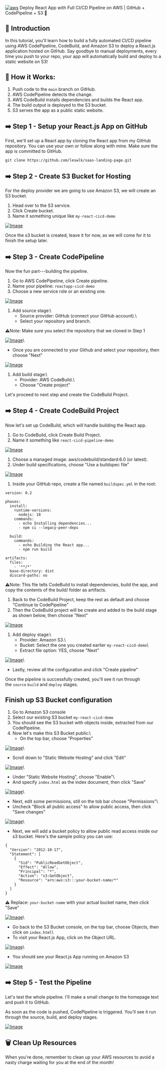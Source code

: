 [![aws](https://private-user-images.githubusercontent.com/110755734/293723213-01cd6124-8014-4baa-a5fe-bd227844d263.png?jwt=eyJ0eXAiOiJKV1QiLCJhbGciOiJIUzI1NiJ9.eyJpc3MiOiJnaXRodWIuY29tIiwiYXVkIjoicmF3LmdpdGh1YnVzZXJjb250ZW50LmNvbSIsImtleSI6ImtleTUiLCJleHAiOjE3NjE5MTg2NTgsIm5iZiI6MTc2MTkxODM1OCwicGF0aCI6Ii8xMTA3NTU3MzQvMjkzNzIzMjEzLTAxY2Q2MTI0LTgwMTQtNGJhYS1hNWZlLWJkMjI3ODQ0ZDI2My5wbmc_WC1BbXotQWxnb3JpdGhtPUFXUzQtSE1BQy1TSEEyNTYmWC1BbXotQ3JlZGVudGlhbD1BS0lBVkNPRFlMU0E1M1BRSzRaQSUyRjIwMjUxMDMxJTJGdXMtZWFzdC0xJTJGczMlMkZhd3M0X3JlcXVlc3QmWC1BbXotRGF0ZT0yMDI1MTAzMVQxMzQ1NThaJlgtQW16LUV4cGlyZXM9MzAwJlgtQW16LVNpZ25hdHVyZT01ZDhhNWQ5NDAzMDBlZmZiMzVhNjM5NjU3ODk5NDVhOGU5NTEwZDhkNDM1NGM0ODlmODdjZWU0NGUxNjNkY2QzJlgtQW16LVNpZ25lZEhlYWRlcnM9aG9zdCJ9.zfnjIyEPXBO3EmNhLjhVhy9G8jKa0xwUqJc1_D8XrHs)](https://private-user-images.githubusercontent.com/110755734/293723213-01cd6124-8014-4baa-a5fe-bd227844d263.png?jwt=eyJ0eXAiOiJKV1QiLCJhbGciOiJIUzI1NiJ9.eyJpc3MiOiJnaXRodWIuY29tIiwiYXVkIjoicmF3LmdpdGh1YnVzZXJjb250ZW50LmNvbSIsImtleSI6ImtleTUiLCJleHAiOjE3NjE5MTg2NTgsIm5iZiI6MTc2MTkxODM1OCwicGF0aCI6Ii8xMTA3NTU3MzQvMjkzNzIzMjEzLTAxY2Q2MTI0LTgwMTQtNGJhYS1hNWZlLWJkMjI3ODQ0ZDI2My5wbmc_WC1BbXotQWxnb3JpdGhtPUFXUzQtSE1BQy1TSEEyNTYmWC1BbXotQ3JlZGVudGlhbD1BS0lBVkNPRFlMU0E1M1BRSzRaQSUyRjIwMjUxMDMxJTJGdXMtZWFzdC0xJTJGczMlMkZhd3M0X3JlcXVlc3QmWC1BbXotRGF0ZT0yMDI1MTAzMVQxMzQ1NThaJlgtQW16LUV4cGlyZXM9MzAwJlgtQW16LVNpZ25hdHVyZT01ZDhhNWQ5NDAzMDBlZmZiMzVhNjM5NjU3ODk5NDVhOGU5NTEwZDhkNDM1NGM0ODlmODdjZWU0NGUxNjNkY2QzJlgtQW16LVNpZ25lZEhlYWRlcnM9aG9zdCJ9.zfnjIyEPXBO3EmNhLjhVhy9G8jKa0xwUqJc1_D8XrHs) Deploy React App with Full CI/CD Pipeline on AWS | GitHub + CodePipeline + S3 🚀


🤖 Introduction
---------------

[](https://github.com/julien-muke/aws-codepipeline-react-s3#-introduction)

In this tutorial, you'll learn how to build a fully automated CI/CD pipeline using AWS CodePipeline, CodeBuild, and Amazon S3 to deploy a React.js application hosted on GitHub. Say goodbye to manual deployments, every time you push to your repo, your app will automatically build and deploy to a static website on S3!

🔧 How it Works:
----------------

[](https://github.com/julien-muke/aws-codepipeline-react-s3#-how-it-works)

1.  Push code to the `main` branch on GitHub.
2.  AWS CodePipeline detects the change.
3.  AWS CodeBuild installs dependencies and builds the React app.
4.  The build output is deployed to the S3 bucket.
5.  S3 serves the app as a public static website.

➡️ Step 1 - Setup your React.js App on GitHub
---------------------------------------------

[](https://github.com/julien-muke/aws-codepipeline-react-s3#%EF%B8%8F-step-1---setup-your-reactjs-app-on-github)

First, we'll set up a React app by cloning the React app from my GitHub repository. You can use your own or follow along with mine. Make sure the app is committed to GitHub.

```source-shell
git clone https://github.com/leswlk/saas-landing-page.git
```

➡️ Step 2 - Create S3 Bucket for Hosting
----------------------------------------

[](https://github.com/julien-muke/aws-codepipeline-react-s3#%EF%B8%8F-step-2---create-s3-bucket-for-hosting)

For the deploy provider we are going to use Amazon S3, we will create an S3 bucket.

1.  Head over to the S3 service.
2.  Click Create bucket.
3.  Name it something unique like `my-react-cicd-demo`

[![Image](https://private-user-images.githubusercontent.com/110755734/435370117-5e772a9f-c278-499c-975d-b1590f962e50.png?jwt=eyJ0eXAiOiJKV1QiLCJhbGciOiJIUzI1NiJ9.eyJpc3MiOiJnaXRodWIuY29tIiwiYXVkIjoicmF3LmdpdGh1YnVzZXJjb250ZW50LmNvbSIsImtleSI6ImtleTUiLCJleHAiOjE3NjE5MTg2NTgsIm5iZiI6MTc2MTkxODM1OCwicGF0aCI6Ii8xMTA3NTU3MzQvNDM1MzcwMTE3LTVlNzcyYTlmLWMyNzgtNDk5Yy05NzVkLWIxNTkwZjk2MmU1MC5wbmc_WC1BbXotQWxnb3JpdGhtPUFXUzQtSE1BQy1TSEEyNTYmWC1BbXotQ3JlZGVudGlhbD1BS0lBVkNPRFlMU0E1M1BRSzRaQSUyRjIwMjUxMDMxJTJGdXMtZWFzdC0xJTJGczMlMkZhd3M0X3JlcXVlc3QmWC1BbXotRGF0ZT0yMDI1MTAzMVQxMzQ1NThaJlgtQW16LUV4cGlyZXM9MzAwJlgtQW16LVNpZ25hdHVyZT04MTI4N2M1YTViMDM0OWNkYjAyNTA5OTJhNTMzMDJhMDQwZjQwMTc5Yzg3MDdhYjU3NjIyZDBiZjM3NTU3YWU5JlgtQW16LVNpZ25lZEhlYWRlcnM9aG9zdCJ9._GIqvXN7_zb0qgbjGkFumxO4S5KQ8uTG0Klk0BJdtdg)](https://private-user-images.githubusercontent.com/110755734/435370117-5e772a9f-c278-499c-975d-b1590f962e50.png?jwt=eyJ0eXAiOiJKV1QiLCJhbGciOiJIUzI1NiJ9.eyJpc3MiOiJnaXRodWIuY29tIiwiYXVkIjoicmF3LmdpdGh1YnVzZXJjb250ZW50LmNvbSIsImtleSI6ImtleTUiLCJleHAiOjE3NjE5MTg2NTgsIm5iZiI6MTc2MTkxODM1OCwicGF0aCI6Ii8xMTA3NTU3MzQvNDM1MzcwMTE3LTVlNzcyYTlmLWMyNzgtNDk5Yy05NzVkLWIxNTkwZjk2MmU1MC5wbmc_WC1BbXotQWxnb3JpdGhtPUFXUzQtSE1BQy1TSEEyNTYmWC1BbXotQ3JlZGVudGlhbD1BS0lBVkNPRFlMU0E1M1BRSzRaQSUyRjIwMjUxMDMxJTJGdXMtZWFzdC0xJTJGczMlMkZhd3M0X3JlcXVlc3QmWC1BbXotRGF0ZT0yMDI1MTAzMVQxMzQ1NThaJlgtQW16LUV4cGlyZXM9MzAwJlgtQW16LVNpZ25hdHVyZT04MTI4N2M1YTViMDM0OWNkYjAyNTA5OTJhNTMzMDJhMDQwZjQwMTc5Yzg3MDdhYjU3NjIyZDBiZjM3NTU3YWU5JlgtQW16LVNpZ25lZEhlYWRlcnM9aG9zdCJ9._GIqvXN7_zb0qgbjGkFumxO4S5KQ8uTG0Klk0BJdtdg)

Once the s3 bucket is created, leave it for now, as we will come for it to finish the setup later.

➡️ Step 3 - Create CodePipeline
-------------------------------

[](https://github.com/julien-muke/aws-codepipeline-react-s3#%EF%B8%8F-step-3---create-codepipeline)

Now the fun part---building the pipeline.

1.  Go to AWS CodePipeline, click Create pipeline.
2.  Name your pipeline: `reactapp-cicd-demo`
3.  Choose a new service role or an existing one.

[![Image](https://private-user-images.githubusercontent.com/110755734/435366116-718b0040-e0f8-43e4-81ce-3b7e6d55c162.png?jwt=eyJ0eXAiOiJKV1QiLCJhbGciOiJIUzI1NiJ9.eyJpc3MiOiJnaXRodWIuY29tIiwiYXVkIjoicmF3LmdpdGh1YnVzZXJjb250ZW50LmNvbSIsImtleSI6ImtleTUiLCJleHAiOjE3NjE5MTg2NTgsIm5iZiI6MTc2MTkxODM1OCwicGF0aCI6Ii8xMTA3NTU3MzQvNDM1MzY2MTE2LTcxOGIwMDQwLWUwZjgtNDNlNC04MWNlLTNiN2U2ZDU1YzE2Mi5wbmc_WC1BbXotQWxnb3JpdGhtPUFXUzQtSE1BQy1TSEEyNTYmWC1BbXotQ3JlZGVudGlhbD1BS0lBVkNPRFlMU0E1M1BRSzRaQSUyRjIwMjUxMDMxJTJGdXMtZWFzdC0xJTJGczMlMkZhd3M0X3JlcXVlc3QmWC1BbXotRGF0ZT0yMDI1MTAzMVQxMzQ1NThaJlgtQW16LUV4cGlyZXM9MzAwJlgtQW16LVNpZ25hdHVyZT0xYTVmMmE3ZTllMjUzMDM0OGQyMWM2MmEwY2I2ZTkwYzVkNzkzNzRmNTYwYWQxNGFmMTA0ZjZkM2JjN2M1NWZmJlgtQW16LVNpZ25lZEhlYWRlcnM9aG9zdCJ9.D7KtClv0ReB-aidqVm0mu_d6V8eMja_MJJBIuIrERZ0)](https://private-user-images.githubusercontent.com/110755734/435366116-718b0040-e0f8-43e4-81ce-3b7e6d55c162.png?jwt=eyJ0eXAiOiJKV1QiLCJhbGciOiJIUzI1NiJ9.eyJpc3MiOiJnaXRodWIuY29tIiwiYXVkIjoicmF3LmdpdGh1YnVzZXJjb250ZW50LmNvbSIsImtleSI6ImtleTUiLCJleHAiOjE3NjE5MTg2NTgsIm5iZiI6MTc2MTkxODM1OCwicGF0aCI6Ii8xMTA3NTU3MzQvNDM1MzY2MTE2LTcxOGIwMDQwLWUwZjgtNDNlNC04MWNlLTNiN2U2ZDU1YzE2Mi5wbmc_WC1BbXotQWxnb3JpdGhtPUFXUzQtSE1BQy1TSEEyNTYmWC1BbXotQ3JlZGVudGlhbD1BS0lBVkNPRFlMU0E1M1BRSzRaQSUyRjIwMjUxMDMxJTJGdXMtZWFzdC0xJTJGczMlMkZhd3M0X3JlcXVlc3QmWC1BbXotRGF0ZT0yMDI1MTAzMVQxMzQ1NThaJlgtQW16LUV4cGlyZXM9MzAwJlgtQW16LVNpZ25hdHVyZT0xYTVmMmE3ZTllMjUzMDM0OGQyMWM2MmEwY2I2ZTkwYzVkNzkzNzRmNTYwYWQxNGFmMTA0ZjZkM2JjN2M1NWZmJlgtQW16LVNpZ25lZEhlYWRlcnM9aG9zdCJ9.D7KtClv0ReB-aidqVm0mu_d6V8eMja_MJJBIuIrERZ0)

1.  Add source stage:\
    - Source provider: GitHub (connect your GitHub account).\
    - Select your repository and branch.

⚠️Note: Make sure you select the repository that we cloned in Step 1

[![Image](https://private-user-images.githubusercontent.com/110755734/435366496-7d7d6e7f-8a39-47e3-9271-ffa8c045c3cf.png?jwt=eyJ0eXAiOiJKV1QiLCJhbGciOiJIUzI1NiJ9.eyJpc3MiOiJnaXRodWIuY29tIiwiYXVkIjoicmF3LmdpdGh1YnVzZXJjb250ZW50LmNvbSIsImtleSI6ImtleTUiLCJleHAiOjE3NjE5MTg2NTgsIm5iZiI6MTc2MTkxODM1OCwicGF0aCI6Ii8xMTA3NTU3MzQvNDM1MzY2NDk2LTdkN2Q2ZTdmLThhMzktNDdlMy05MjcxLWZmYThjMDQ1YzNjZi5wbmc_WC1BbXotQWxnb3JpdGhtPUFXUzQtSE1BQy1TSEEyNTYmWC1BbXotQ3JlZGVudGlhbD1BS0lBVkNPRFlMU0E1M1BRSzRaQSUyRjIwMjUxMDMxJTJGdXMtZWFzdC0xJTJGczMlMkZhd3M0X3JlcXVlc3QmWC1BbXotRGF0ZT0yMDI1MTAzMVQxMzQ1NThaJlgtQW16LUV4cGlyZXM9MzAwJlgtQW16LVNpZ25hdHVyZT1lMmYzMzAzOGUzZWE0NGQ5MjBiOGRlNjE2NzNmMTJkZjZlZjA4YTY0YWE1NTY5MmM2OTA4MDhkNjc0ODBhMDczJlgtQW16LVNpZ25lZEhlYWRlcnM9aG9zdCJ9.9E71K6tpEiksRCYklyDShcaCF3-EV3_kSpGB3Xr02tI)](https://private-user-images.githubusercontent.com/110755734/435366496-7d7d6e7f-8a39-47e3-9271-ffa8c045c3cf.png?jwt=eyJ0eXAiOiJKV1QiLCJhbGciOiJIUzI1NiJ9.eyJpc3MiOiJnaXRodWIuY29tIiwiYXVkIjoicmF3LmdpdGh1YnVzZXJjb250ZW50LmNvbSIsImtleSI6ImtleTUiLCJleHAiOjE3NjE5MTg2NTgsIm5iZiI6MTc2MTkxODM1OCwicGF0aCI6Ii8xMTA3NTU3MzQvNDM1MzY2NDk2LTdkN2Q2ZTdmLThhMzktNDdlMy05MjcxLWZmYThjMDQ1YzNjZi5wbmc_WC1BbXotQWxnb3JpdGhtPUFXUzQtSE1BQy1TSEEyNTYmWC1BbXotQ3JlZGVudGlhbD1BS0lBVkNPRFlMU0E1M1BRSzRaQSUyRjIwMjUxMDMxJTJGdXMtZWFzdC0xJTJGczMlMkZhd3M0X3JlcXVlc3QmWC1BbXotRGF0ZT0yMDI1MTAzMVQxMzQ1NThaJlgtQW16LUV4cGlyZXM9MzAwJlgtQW16LVNpZ25hdHVyZT1lMmYzMzAzOGUzZWE0NGQ5MjBiOGRlNjE2NzNmMTJkZjZlZjA4YTY0YWE1NTY5MmM2OTA4MDhkNjc0ODBhMDczJlgtQW16LVNpZ25lZEhlYWRlcnM9aG9zdCJ9.9E71K6tpEiksRCYklyDShcaCF3-EV3_kSpGB3Xr02tI)\
- Once you are connected to your Github and select your repository, then choose "Next"

[![Image](https://private-user-images.githubusercontent.com/110755734/435366984-2177e920-30a3-4196-b673-5ae4f1733391.png?jwt=eyJ0eXAiOiJKV1QiLCJhbGciOiJIUzI1NiJ9.eyJpc3MiOiJnaXRodWIuY29tIiwiYXVkIjoicmF3LmdpdGh1YnVzZXJjb250ZW50LmNvbSIsImtleSI6ImtleTUiLCJleHAiOjE3NjE5MTg2NTgsIm5iZiI6MTc2MTkxODM1OCwicGF0aCI6Ii8xMTA3NTU3MzQvNDM1MzY2OTg0LTIxNzdlOTIwLTMwYTMtNDE5Ni1iNjczLTVhZTRmMTczMzM5MS5wbmc_WC1BbXotQWxnb3JpdGhtPUFXUzQtSE1BQy1TSEEyNTYmWC1BbXotQ3JlZGVudGlhbD1BS0lBVkNPRFlMU0E1M1BRSzRaQSUyRjIwMjUxMDMxJTJGdXMtZWFzdC0xJTJGczMlMkZhd3M0X3JlcXVlc3QmWC1BbXotRGF0ZT0yMDI1MTAzMVQxMzQ1NThaJlgtQW16LUV4cGlyZXM9MzAwJlgtQW16LVNpZ25hdHVyZT1mNWE3OTk0ODIzYWY3MjA4MDQ3ZGMwOGU3OGY4ZDg5OTVhOGVmYzkwNGRiNDljZjBjODNmNDE3ODI1YWEwYWVkJlgtQW16LVNpZ25lZEhlYWRlcnM9aG9zdCJ9.MGTMkHg0tMT1AHzvkz4hUDqeuvzNqxm5BUFIKMdci2A)](https://private-user-images.githubusercontent.com/110755734/435366984-2177e920-30a3-4196-b673-5ae4f1733391.png?jwt=eyJ0eXAiOiJKV1QiLCJhbGciOiJIUzI1NiJ9.eyJpc3MiOiJnaXRodWIuY29tIiwiYXVkIjoicmF3LmdpdGh1YnVzZXJjb250ZW50LmNvbSIsImtleSI6ImtleTUiLCJleHAiOjE3NjE5MTg2NTgsIm5iZiI6MTc2MTkxODM1OCwicGF0aCI6Ii8xMTA3NTU3MzQvNDM1MzY2OTg0LTIxNzdlOTIwLTMwYTMtNDE5Ni1iNjczLTVhZTRmMTczMzM5MS5wbmc_WC1BbXotQWxnb3JpdGhtPUFXUzQtSE1BQy1TSEEyNTYmWC1BbXotQ3JlZGVudGlhbD1BS0lBVkNPRFlMU0E1M1BRSzRaQSUyRjIwMjUxMDMxJTJGdXMtZWFzdC0xJTJGczMlMkZhd3M0X3JlcXVlc3QmWC1BbXotRGF0ZT0yMDI1MTAzMVQxMzQ1NThaJlgtQW16LUV4cGlyZXM9MzAwJlgtQW16LVNpZ25hdHVyZT1mNWE3OTk0ODIzYWY3MjA4MDQ3ZGMwOGU3OGY4ZDg5OTVhOGVmYzkwNGRiNDljZjBjODNmNDE3ODI1YWEwYWVkJlgtQW16LVNpZ25lZEhlYWRlcnM9aG9zdCJ9.MGTMkHg0tMT1AHzvkz4hUDqeuvzNqxm5BUFIKMdci2A)

1.  Add build stage:\
    - Provider: AWS CodeBuild.\
    - Choose "Create project"

Let's proceed to next step and create the CodeBuild Project.

➡️ Step 4 - Create CodeBuild Project
------------------------------------

[](https://github.com/julien-muke/aws-codepipeline-react-s3#%EF%B8%8F-step-4---create-codebuild-project)

Now let's set up CodeBuild, which will handle building the React app.

1.  Go to CodeBuild, click Create Build Project.
2.  Name it something like `react-cicd-pipeline-demo`

[![Image](https://private-user-images.githubusercontent.com/110755734/435367526-4f26b687-a04f-409d-877f-092e8dc59f46.png?jwt=eyJ0eXAiOiJKV1QiLCJhbGciOiJIUzI1NiJ9.eyJpc3MiOiJnaXRodWIuY29tIiwiYXVkIjoicmF3LmdpdGh1YnVzZXJjb250ZW50LmNvbSIsImtleSI6ImtleTUiLCJleHAiOjE3NjE5MTg2NTgsIm5iZiI6MTc2MTkxODM1OCwicGF0aCI6Ii8xMTA3NTU3MzQvNDM1MzY3NTI2LTRmMjZiNjg3LWEwNGYtNDA5ZC04NzdmLTA5MmU4ZGM1OWY0Ni5wbmc_WC1BbXotQWxnb3JpdGhtPUFXUzQtSE1BQy1TSEEyNTYmWC1BbXotQ3JlZGVudGlhbD1BS0lBVkNPRFlMU0E1M1BRSzRaQSUyRjIwMjUxMDMxJTJGdXMtZWFzdC0xJTJGczMlMkZhd3M0X3JlcXVlc3QmWC1BbXotRGF0ZT0yMDI1MTAzMVQxMzQ1NThaJlgtQW16LUV4cGlyZXM9MzAwJlgtQW16LVNpZ25hdHVyZT00NWJhNmU2ZDIzNDI4YzY2NTIwYzUzNDY2YzY4NDM2NTFhNWFlYzVhYjUyZTkxNTdkNzVkNWY2NGRhNzM4MDMyJlgtQW16LVNpZ25lZEhlYWRlcnM9aG9zdCJ9.IAJEAh0yJ_Cm8nryyJUsuiHBgEljpedu4MQEjepgIzY)](https://private-user-images.githubusercontent.com/110755734/435367526-4f26b687-a04f-409d-877f-092e8dc59f46.png?jwt=eyJ0eXAiOiJKV1QiLCJhbGciOiJIUzI1NiJ9.eyJpc3MiOiJnaXRodWIuY29tIiwiYXVkIjoicmF3LmdpdGh1YnVzZXJjb250ZW50LmNvbSIsImtleSI6ImtleTUiLCJleHAiOjE3NjE5MTg2NTgsIm5iZiI6MTc2MTkxODM1OCwicGF0aCI6Ii8xMTA3NTU3MzQvNDM1MzY3NTI2LTRmMjZiNjg3LWEwNGYtNDA5ZC04NzdmLTA5MmU4ZGM1OWY0Ni5wbmc_WC1BbXotQWxnb3JpdGhtPUFXUzQtSE1BQy1TSEEyNTYmWC1BbXotQ3JlZGVudGlhbD1BS0lBVkNPRFlMU0E1M1BRSzRaQSUyRjIwMjUxMDMxJTJGdXMtZWFzdC0xJTJGczMlMkZhd3M0X3JlcXVlc3QmWC1BbXotRGF0ZT0yMDI1MTAzMVQxMzQ1NThaJlgtQW16LUV4cGlyZXM9MzAwJlgtQW16LVNpZ25hdHVyZT00NWJhNmU2ZDIzNDI4YzY2NTIwYzUzNDY2YzY4NDM2NTFhNWFlYzVhYjUyZTkxNTdkNzVkNWY2NGRhNzM4MDMyJlgtQW16LVNpZ25lZEhlYWRlcnM9aG9zdCJ9.IAJEAh0yJ_Cm8nryyJUsuiHBgEljpedu4MQEjepgIzY)

1.  Choose a managed image: aws/codebuild/standard:6.0 (or latest).
2.  Under build specifications, choose "Use a buildspec file"

[![Image](https://private-user-images.githubusercontent.com/110755734/435368064-85452545-3411-4766-84ae-b9571389c11f.png?jwt=eyJ0eXAiOiJKV1QiLCJhbGciOiJIUzI1NiJ9.eyJpc3MiOiJnaXRodWIuY29tIiwiYXVkIjoicmF3LmdpdGh1YnVzZXJjb250ZW50LmNvbSIsImtleSI6ImtleTUiLCJleHAiOjE3NjE5MTg2NTgsIm5iZiI6MTc2MTkxODM1OCwicGF0aCI6Ii8xMTA3NTU3MzQvNDM1MzY4MDY0LTg1NDUyNTQ1LTM0MTEtNDc2Ni04NGFlLWI5NTcxMzg5YzExZi5wbmc_WC1BbXotQWxnb3JpdGhtPUFXUzQtSE1BQy1TSEEyNTYmWC1BbXotQ3JlZGVudGlhbD1BS0lBVkNPRFlMU0E1M1BRSzRaQSUyRjIwMjUxMDMxJTJGdXMtZWFzdC0xJTJGczMlMkZhd3M0X3JlcXVlc3QmWC1BbXotRGF0ZT0yMDI1MTAzMVQxMzQ1NThaJlgtQW16LUV4cGlyZXM9MzAwJlgtQW16LVNpZ25hdHVyZT1mZDkzN2Q3MjAyYzUyNzg5MzViZmIzZTI1M2Y4MzYxMTk5NzJmMjU4OTAzM2UxNWViNjk5OTBmZjg4NGIwOTgxJlgtQW16LVNpZ25lZEhlYWRlcnM9aG9zdCJ9.3LTW3u4w6f_HLVu2yZFOh4mg3qLGWa2BFtAOXhcgn-w)](https://private-user-images.githubusercontent.com/110755734/435368064-85452545-3411-4766-84ae-b9571389c11f.png?jwt=eyJ0eXAiOiJKV1QiLCJhbGciOiJIUzI1NiJ9.eyJpc3MiOiJnaXRodWIuY29tIiwiYXVkIjoicmF3LmdpdGh1YnVzZXJjb250ZW50LmNvbSIsImtleSI6ImtleTUiLCJleHAiOjE3NjE5MTg2NTgsIm5iZiI6MTc2MTkxODM1OCwicGF0aCI6Ii8xMTA3NTU3MzQvNDM1MzY4MDY0LTg1NDUyNTQ1LTM0MTEtNDc2Ni04NGFlLWI5NTcxMzg5YzExZi5wbmc_WC1BbXotQWxnb3JpdGhtPUFXUzQtSE1BQy1TSEEyNTYmWC1BbXotQ3JlZGVudGlhbD1BS0lBVkNPRFlMU0E1M1BRSzRaQSUyRjIwMjUxMDMxJTJGdXMtZWFzdC0xJTJGczMlMkZhd3M0X3JlcXVlc3QmWC1BbXotRGF0ZT0yMDI1MTAzMVQxMzQ1NThaJlgtQW16LUV4cGlyZXM9MzAwJlgtQW16LVNpZ25hdHVyZT1mZDkzN2Q3MjAyYzUyNzg5MzViZmIzZTI1M2Y4MzYxMTk5NzJmMjU4OTAzM2UxNWViNjk5OTBmZjg4NGIwOTgxJlgtQW16LVNpZ25lZEhlYWRlcnM9aG9zdCJ9.3LTW3u4w6f_HLVu2yZFOh4mg3qLGWa2BFtAOXhcgn-w)

1.  Inside your GitHub repo, create a file named `buildspec.yml` in the root:

```source-yaml
version: 0.2

phases:
  install:
    runtime-versions:
      nodejs: 18
    commands:
      - echo Installing dependencies...
      - npm ci --legacy-peer-deps

  build:
    commands:
      - echo Building the React app...
      - npm run build

artifacts:
  files:
    - '**/*'
  base-directory: dist
  discard-paths: no

```

⚠️Note: This file tells CodeBuild to install dependencies, build the app, and copy the contents of the build/ folder as artifacts.

1.  Back to the CodeBuild Project, keep the rest as default and choose "Continue to CodePipeline"
2.  Then the CodeBuild project will be create and added to the build stage as shown below, then choose "Next"

[![Image](https://private-user-images.githubusercontent.com/110755734/435368474-d5d2ffa9-7c7b-4502-86af-689f7bbe0dec.png?jwt=eyJ0eXAiOiJKV1QiLCJhbGciOiJIUzI1NiJ9.eyJpc3MiOiJnaXRodWIuY29tIiwiYXVkIjoicmF3LmdpdGh1YnVzZXJjb250ZW50LmNvbSIsImtleSI6ImtleTUiLCJleHAiOjE3NjE5MTg2NTgsIm5iZiI6MTc2MTkxODM1OCwicGF0aCI6Ii8xMTA3NTU3MzQvNDM1MzY4NDc0LWQ1ZDJmZmE5LTdjN2ItNDUwMi04NmFmLTY4OWY3YmJlMGRlYy5wbmc_WC1BbXotQWxnb3JpdGhtPUFXUzQtSE1BQy1TSEEyNTYmWC1BbXotQ3JlZGVudGlhbD1BS0lBVkNPRFlMU0E1M1BRSzRaQSUyRjIwMjUxMDMxJTJGdXMtZWFzdC0xJTJGczMlMkZhd3M0X3JlcXVlc3QmWC1BbXotRGF0ZT0yMDI1MTAzMVQxMzQ1NThaJlgtQW16LUV4cGlyZXM9MzAwJlgtQW16LVNpZ25hdHVyZT0yODQ5MWZlZWEwMmMyMWZmNDVmYmZlYTRmNTM4NzE3ZTI1Y2E0ZTIyZjljZmRmNjg2ZTZkNmUwYjM4NTJiNTQ2JlgtQW16LVNpZ25lZEhlYWRlcnM9aG9zdCJ9.Zt8CQgeyFncyGTeeh2ciEz61K-Kh1fo2FbBJgfU8uM8)](https://private-user-images.githubusercontent.com/110755734/435368474-d5d2ffa9-7c7b-4502-86af-689f7bbe0dec.png?jwt=eyJ0eXAiOiJKV1QiLCJhbGciOiJIUzI1NiJ9.eyJpc3MiOiJnaXRodWIuY29tIiwiYXVkIjoicmF3LmdpdGh1YnVzZXJjb250ZW50LmNvbSIsImtleSI6ImtleTUiLCJleHAiOjE3NjE5MTg2NTgsIm5iZiI6MTc2MTkxODM1OCwicGF0aCI6Ii8xMTA3NTU3MzQvNDM1MzY4NDc0LWQ1ZDJmZmE5LTdjN2ItNDUwMi04NmFmLTY4OWY3YmJlMGRlYy5wbmc_WC1BbXotQWxnb3JpdGhtPUFXUzQtSE1BQy1TSEEyNTYmWC1BbXotQ3JlZGVudGlhbD1BS0lBVkNPRFlMU0E1M1BRSzRaQSUyRjIwMjUxMDMxJTJGdXMtZWFzdC0xJTJGczMlMkZhd3M0X3JlcXVlc3QmWC1BbXotRGF0ZT0yMDI1MTAzMVQxMzQ1NThaJlgtQW16LUV4cGlyZXM9MzAwJlgtQW16LVNpZ25hdHVyZT0yODQ5MWZlZWEwMmMyMWZmNDVmYmZlYTRmNTM4NzE3ZTI1Y2E0ZTIyZjljZmRmNjg2ZTZkNmUwYjM4NTJiNTQ2JlgtQW16LVNpZ25lZEhlYWRlcnM9aG9zdCJ9.Zt8CQgeyFncyGTeeh2ciEz61K-Kh1fo2FbBJgfU8uM8)

1.  Add deploy stage:\
    - Provider: Amazon S3.\
    - Bucket: Select the one you created earlier `my-react-cicd-demo`\
    - Extract file option: YES, choose "Next"

[![Image](https://private-user-images.githubusercontent.com/110755734/435369083-ed4dfacf-40f5-4ddb-bf0b-20837c37ac8c.png?jwt=eyJ0eXAiOiJKV1QiLCJhbGciOiJIUzI1NiJ9.eyJpc3MiOiJnaXRodWIuY29tIiwiYXVkIjoicmF3LmdpdGh1YnVzZXJjb250ZW50LmNvbSIsImtleSI6ImtleTUiLCJleHAiOjE3NjE5MTg2NTgsIm5iZiI6MTc2MTkxODM1OCwicGF0aCI6Ii8xMTA3NTU3MzQvNDM1MzY5MDgzLWVkNGRmYWNmLTQwZjUtNGRkYi1iZjBiLTIwODM3YzM3YWM4Yy5wbmc_WC1BbXotQWxnb3JpdGhtPUFXUzQtSE1BQy1TSEEyNTYmWC1BbXotQ3JlZGVudGlhbD1BS0lBVkNPRFlMU0E1M1BRSzRaQSUyRjIwMjUxMDMxJTJGdXMtZWFzdC0xJTJGczMlMkZhd3M0X3JlcXVlc3QmWC1BbXotRGF0ZT0yMDI1MTAzMVQxMzQ1NThaJlgtQW16LUV4cGlyZXM9MzAwJlgtQW16LVNpZ25hdHVyZT04N2RhNTA4MmNkYmRlNmI0MzUxMDZmOTY4NmE3YmJhMjExNTNlOTc4ZjNkOTIzNmQ3MGM3NGYzMmY0Y2VkN2U0JlgtQW16LVNpZ25lZEhlYWRlcnM9aG9zdCJ9.HJhvSQIhTu8noQGJa_EeTRuxrmnkxWIyMAbFxeG9U7U)](https://private-user-images.githubusercontent.com/110755734/435369083-ed4dfacf-40f5-4ddb-bf0b-20837c37ac8c.png?jwt=eyJ0eXAiOiJKV1QiLCJhbGciOiJIUzI1NiJ9.eyJpc3MiOiJnaXRodWIuY29tIiwiYXVkIjoicmF3LmdpdGh1YnVzZXJjb250ZW50LmNvbSIsImtleSI6ImtleTUiLCJleHAiOjE3NjE5MTg2NTgsIm5iZiI6MTc2MTkxODM1OCwicGF0aCI6Ii8xMTA3NTU3MzQvNDM1MzY5MDgzLWVkNGRmYWNmLTQwZjUtNGRkYi1iZjBiLTIwODM3YzM3YWM4Yy5wbmc_WC1BbXotQWxnb3JpdGhtPUFXUzQtSE1BQy1TSEEyNTYmWC1BbXotQ3JlZGVudGlhbD1BS0lBVkNPRFlMU0E1M1BRSzRaQSUyRjIwMjUxMDMxJTJGdXMtZWFzdC0xJTJGczMlMkZhd3M0X3JlcXVlc3QmWC1BbXotRGF0ZT0yMDI1MTAzMVQxMzQ1NThaJlgtQW16LUV4cGlyZXM9MzAwJlgtQW16LVNpZ25hdHVyZT04N2RhNTA4MmNkYmRlNmI0MzUxMDZmOTY4NmE3YmJhMjExNTNlOTc4ZjNkOTIzNmQ3MGM3NGYzMmY0Y2VkN2U0JlgtQW16LVNpZ25lZEhlYWRlcnM9aG9zdCJ9.HJhvSQIhTu8noQGJa_EeTRuxrmnkxWIyMAbFxeG9U7U)\
- Lastly, review all the configuration and click "Create pipeline"

Once the pipeline is successfully created, you'll see it run through the `source` `build` and `deploy` stages.

Finish up S3 Bucket configuration
-----------------------------------------

[](https://github.com/julien-muke/aws-codepipeline-react-s3#lets-finish-our-s3-buckect-configuration)

1.  Go to Amazon S3 console
2.  Select our existing S3 bucket `my-react-cicd-demo`
3.  You should see the S3 bucket with objects inside, extracted from our CodePipeline.
4.  Now let's make this S3 Bucket public:\
    - On the top bar, choose "Properties"

[![Image](https://private-user-images.githubusercontent.com/110755734/435370292-d0f13940-48fc-42ab-a42b-f57fca2eb618.png?jwt=eyJ0eXAiOiJKV1QiLCJhbGciOiJIUzI1NiJ9.eyJpc3MiOiJnaXRodWIuY29tIiwiYXVkIjoicmF3LmdpdGh1YnVzZXJjb250ZW50LmNvbSIsImtleSI6ImtleTUiLCJleHAiOjE3NjE5MTg2NTgsIm5iZiI6MTc2MTkxODM1OCwicGF0aCI6Ii8xMTA3NTU3MzQvNDM1MzcwMjkyLWQwZjEzOTQwLTQ4ZmMtNDJhYi1hNDJiLWY1N2ZjYTJlYjYxOC5wbmc_WC1BbXotQWxnb3JpdGhtPUFXUzQtSE1BQy1TSEEyNTYmWC1BbXotQ3JlZGVudGlhbD1BS0lBVkNPRFlMU0E1M1BRSzRaQSUyRjIwMjUxMDMxJTJGdXMtZWFzdC0xJTJGczMlMkZhd3M0X3JlcXVlc3QmWC1BbXotRGF0ZT0yMDI1MTAzMVQxMzQ1NThaJlgtQW16LUV4cGlyZXM9MzAwJlgtQW16LVNpZ25hdHVyZT03OWQ4MTFiZDA3OTFkZmM5Y2IxNjc4MDNlMDM0NjRlMWRjNzhjMzI2YTcxODliMGMwOTkyMmZjMmM0Y2Y5ZjZkJlgtQW16LVNpZ25lZEhlYWRlcnM9aG9zdCJ9.K5RyEccGr0bSBoOqXY2eALBqufhTeMd0Rw-XgeJrUGU)](https://private-user-images.githubusercontent.com/110755734/435370292-d0f13940-48fc-42ab-a42b-f57fca2eb618.png?jwt=eyJ0eXAiOiJKV1QiLCJhbGciOiJIUzI1NiJ9.eyJpc3MiOiJnaXRodWIuY29tIiwiYXVkIjoicmF3LmdpdGh1YnVzZXJjb250ZW50LmNvbSIsImtleSI6ImtleTUiLCJleHAiOjE3NjE5MTg2NTgsIm5iZiI6MTc2MTkxODM1OCwicGF0aCI6Ii8xMTA3NTU3MzQvNDM1MzcwMjkyLWQwZjEzOTQwLTQ4ZmMtNDJhYi1hNDJiLWY1N2ZjYTJlYjYxOC5wbmc_WC1BbXotQWxnb3JpdGhtPUFXUzQtSE1BQy1TSEEyNTYmWC1BbXotQ3JlZGVudGlhbD1BS0lBVkNPRFlMU0E1M1BRSzRaQSUyRjIwMjUxMDMxJTJGdXMtZWFzdC0xJTJGczMlMkZhd3M0X3JlcXVlc3QmWC1BbXotRGF0ZT0yMDI1MTAzMVQxMzQ1NThaJlgtQW16LUV4cGlyZXM9MzAwJlgtQW16LVNpZ25hdHVyZT03OWQ4MTFiZDA3OTFkZmM5Y2IxNjc4MDNlMDM0NjRlMWRjNzhjMzI2YTcxODliMGMwOTkyMmZjMmM0Y2Y5ZjZkJlgtQW16LVNpZ25lZEhlYWRlcnM9aG9zdCJ9.K5RyEccGr0bSBoOqXY2eALBqufhTeMd0Rw-XgeJrUGU)\
- Scroll down to "Static Website Hosting" and click "Edit"

[![Image](https://private-user-images.githubusercontent.com/110755734/435370492-24f26fed-ec71-4a0b-96df-72f51de20d02.png?jwt=eyJ0eXAiOiJKV1QiLCJhbGciOiJIUzI1NiJ9.eyJpc3MiOiJnaXRodWIuY29tIiwiYXVkIjoicmF3LmdpdGh1YnVzZXJjb250ZW50LmNvbSIsImtleSI6ImtleTUiLCJleHAiOjE3NjE5MTg2NTgsIm5iZiI6MTc2MTkxODM1OCwicGF0aCI6Ii8xMTA3NTU3MzQvNDM1MzcwNDkyLTI0ZjI2ZmVkLWVjNzEtNGEwYi05NmRmLTcyZjUxZGUyMGQwMi5wbmc_WC1BbXotQWxnb3JpdGhtPUFXUzQtSE1BQy1TSEEyNTYmWC1BbXotQ3JlZGVudGlhbD1BS0lBVkNPRFlMU0E1M1BRSzRaQSUyRjIwMjUxMDMxJTJGdXMtZWFzdC0xJTJGczMlMkZhd3M0X3JlcXVlc3QmWC1BbXotRGF0ZT0yMDI1MTAzMVQxMzQ1NThaJlgtQW16LUV4cGlyZXM9MzAwJlgtQW16LVNpZ25hdHVyZT1iOWYwYzNjYmI3Y2RhZDhiZjJhNjBiZjdiZmM5ZDZmMTFjMTliZGU1ZjQ1OGE0ZDVlNjBjOTEyMzk4N2ZkMTU2JlgtQW16LVNpZ25lZEhlYWRlcnM9aG9zdCJ9.BQIINcrM-XDEOx3UdRvYXLyQkkEjbAV0OBtZQca3Rkc)](https://private-user-images.githubusercontent.com/110755734/435370492-24f26fed-ec71-4a0b-96df-72f51de20d02.png?jwt=eyJ0eXAiOiJKV1QiLCJhbGciOiJIUzI1NiJ9.eyJpc3MiOiJnaXRodWIuY29tIiwiYXVkIjoicmF3LmdpdGh1YnVzZXJjb250ZW50LmNvbSIsImtleSI6ImtleTUiLCJleHAiOjE3NjE5MTg2NTgsIm5iZiI6MTc2MTkxODM1OCwicGF0aCI6Ii8xMTA3NTU3MzQvNDM1MzcwNDkyLTI0ZjI2ZmVkLWVjNzEtNGEwYi05NmRmLTcyZjUxZGUyMGQwMi5wbmc_WC1BbXotQWxnb3JpdGhtPUFXUzQtSE1BQy1TSEEyNTYmWC1BbXotQ3JlZGVudGlhbD1BS0lBVkNPRFlMU0E1M1BRSzRaQSUyRjIwMjUxMDMxJTJGdXMtZWFzdC0xJTJGczMlMkZhd3M0X3JlcXVlc3QmWC1BbXotRGF0ZT0yMDI1MTAzMVQxMzQ1NThaJlgtQW16LUV4cGlyZXM9MzAwJlgtQW16LVNpZ25hdHVyZT1iOWYwYzNjYmI3Y2RhZDhiZjJhNjBiZjdiZmM5ZDZmMTFjMTliZGU1ZjQ1OGE0ZDVlNjBjOTEyMzk4N2ZkMTU2JlgtQW16LVNpZ25lZEhlYWRlcnM9aG9zdCJ9.BQIINcrM-XDEOx3UdRvYXLyQkkEjbAV0OBtZQca3Rkc)\
- Under "Static Website Hosting", choose "Enable"\
- And specify `index.html` as the index document, then click "Save"

[![Image](https://private-user-images.githubusercontent.com/110755734/435370754-c25619a1-822a-40bd-b43a-f941c6c2c3c8.png?jwt=eyJ0eXAiOiJKV1QiLCJhbGciOiJIUzI1NiJ9.eyJpc3MiOiJnaXRodWIuY29tIiwiYXVkIjoicmF3LmdpdGh1YnVzZXJjb250ZW50LmNvbSIsImtleSI6ImtleTUiLCJleHAiOjE3NjE5MTg2NTgsIm5iZiI6MTc2MTkxODM1OCwicGF0aCI6Ii8xMTA3NTU3MzQvNDM1MzcwNzU0LWMyNTYxOWExLTgyMmEtNDBiZC1iNDNhLWY5NDFjNmMyYzNjOC5wbmc_WC1BbXotQWxnb3JpdGhtPUFXUzQtSE1BQy1TSEEyNTYmWC1BbXotQ3JlZGVudGlhbD1BS0lBVkNPRFlMU0E1M1BRSzRaQSUyRjIwMjUxMDMxJTJGdXMtZWFzdC0xJTJGczMlMkZhd3M0X3JlcXVlc3QmWC1BbXotRGF0ZT0yMDI1MTAzMVQxMzQ1NThaJlgtQW16LUV4cGlyZXM9MzAwJlgtQW16LVNpZ25hdHVyZT0xZDk3MTExNDAxZTA2ZmEwYmViMTZjZDE4MDFlZWMxYjlkYjJmZjU2YzY3ZjdiOWFmMjE2YTNiYWY1YjhkZjVlJlgtQW16LVNpZ25lZEhlYWRlcnM9aG9zdCJ9.1sSrfAY9Dq1uK1adM4yEZ6I3oCxy-iQktsQzc5uRT00)](https://private-user-images.githubusercontent.com/110755734/435370754-c25619a1-822a-40bd-b43a-f941c6c2c3c8.png?jwt=eyJ0eXAiOiJKV1QiLCJhbGciOiJIUzI1NiJ9.eyJpc3MiOiJnaXRodWIuY29tIiwiYXVkIjoicmF3LmdpdGh1YnVzZXJjb250ZW50LmNvbSIsImtleSI6ImtleTUiLCJleHAiOjE3NjE5MTg2NTgsIm5iZiI6MTc2MTkxODM1OCwicGF0aCI6Ii8xMTA3NTU3MzQvNDM1MzcwNzU0LWMyNTYxOWExLTgyMmEtNDBiZC1iNDNhLWY5NDFjNmMyYzNjOC5wbmc_WC1BbXotQWxnb3JpdGhtPUFXUzQtSE1BQy1TSEEyNTYmWC1BbXotQ3JlZGVudGlhbD1BS0lBVkNPRFlMU0E1M1BRSzRaQSUyRjIwMjUxMDMxJTJGdXMtZWFzdC0xJTJGczMlMkZhd3M0X3JlcXVlc3QmWC1BbXotRGF0ZT0yMDI1MTAzMVQxMzQ1NThaJlgtQW16LUV4cGlyZXM9MzAwJlgtQW16LVNpZ25hdHVyZT0xZDk3MTExNDAxZTA2ZmEwYmViMTZjZDE4MDFlZWMxYjlkYjJmZjU2YzY3ZjdiOWFmMjE2YTNiYWY1YjhkZjVlJlgtQW16LVNpZ25lZEhlYWRlcnM9aG9zdCJ9.1sSrfAY9Dq1uK1adM4yEZ6I3oCxy-iQktsQzc5uRT00)\
- Next, edit some permissions, still on the tob bar choose "Permissions"\
- Uncheck "Block all public access" to allow public access, then click "Save changes"

[![Image](https://private-user-images.githubusercontent.com/110755734/435371103-e4c76949-667c-4cba-a6ef-637e4d3dcc4a.png?jwt=eyJ0eXAiOiJKV1QiLCJhbGciOiJIUzI1NiJ9.eyJpc3MiOiJnaXRodWIuY29tIiwiYXVkIjoicmF3LmdpdGh1YnVzZXJjb250ZW50LmNvbSIsImtleSI6ImtleTUiLCJleHAiOjE3NjE5MTg2NTgsIm5iZiI6MTc2MTkxODM1OCwicGF0aCI6Ii8xMTA3NTU3MzQvNDM1MzcxMTAzLWU0Yzc2OTQ5LTY2N2MtNGNiYS1hNmVmLTYzN2U0ZDNkY2M0YS5wbmc_WC1BbXotQWxnb3JpdGhtPUFXUzQtSE1BQy1TSEEyNTYmWC1BbXotQ3JlZGVudGlhbD1BS0lBVkNPRFlMU0E1M1BRSzRaQSUyRjIwMjUxMDMxJTJGdXMtZWFzdC0xJTJGczMlMkZhd3M0X3JlcXVlc3QmWC1BbXotRGF0ZT0yMDI1MTAzMVQxMzQ1NThaJlgtQW16LUV4cGlyZXM9MzAwJlgtQW16LVNpZ25hdHVyZT1mZjM3NGNkMzQxNDVkM2JkOGU3ZjI3NjJmMTg2YmU2YTExMWFjNjM0OGNkOGMzZWE5NjdmY2MwYTliYmMzYjNmJlgtQW16LVNpZ25lZEhlYWRlcnM9aG9zdCJ9.qM4uUyLpKeFdilr3UTQOxLXnGNNiqur3QCUqXmTjoMs)](https://private-user-images.githubusercontent.com/110755734/435371103-e4c76949-667c-4cba-a6ef-637e4d3dcc4a.png?jwt=eyJ0eXAiOiJKV1QiLCJhbGciOiJIUzI1NiJ9.eyJpc3MiOiJnaXRodWIuY29tIiwiYXVkIjoicmF3LmdpdGh1YnVzZXJjb250ZW50LmNvbSIsImtleSI6ImtleTUiLCJleHAiOjE3NjE5MTg2NTgsIm5iZiI6MTc2MTkxODM1OCwicGF0aCI6Ii8xMTA3NTU3MzQvNDM1MzcxMTAzLWU0Yzc2OTQ5LTY2N2MtNGNiYS1hNmVmLTYzN2U0ZDNkY2M0YS5wbmc_WC1BbXotQWxnb3JpdGhtPUFXUzQtSE1BQy1TSEEyNTYmWC1BbXotQ3JlZGVudGlhbD1BS0lBVkNPRFlMU0E1M1BRSzRaQSUyRjIwMjUxMDMxJTJGdXMtZWFzdC0xJTJGczMlMkZhd3M0X3JlcXVlc3QmWC1BbXotRGF0ZT0yMDI1MTAzMVQxMzQ1NThaJlgtQW16LUV4cGlyZXM9MzAwJlgtQW16LVNpZ25hdHVyZT1mZjM3NGNkMzQxNDVkM2JkOGU3ZjI3NjJmMTg2YmU2YTExMWFjNjM0OGNkOGMzZWE5NjdmY2MwYTliYmMzYjNmJlgtQW16LVNpZ25lZEhlYWRlcnM9aG9zdCJ9.qM4uUyLpKeFdilr3UTQOxLXnGNNiqur3QCUqXmTjoMs)\
- Next, we will add a bucket policy to allow public read access inside our s3 bucket. Here's the sample policy you can use:

```source-json
{
  "Version": "2012-10-17",
  "Statement": [
    {
      "Sid": "PublicReadGetObject",
      "Effect": "Allow",
      "Principal": "*",
      "Action": "s3:GetObject",
      "Resource": "arn:aws:s3:::your-bucket-name/*"
    }
  ]
}
```

⚠️ Replace: `your-bucket-name` with your actual bucket name, then click "Save"

[![Image](https://private-user-images.githubusercontent.com/110755734/435371653-625e9e8b-88ec-413d-931d-922cd21303d8.png?jwt=eyJ0eXAiOiJKV1QiLCJhbGciOiJIUzI1NiJ9.eyJpc3MiOiJnaXRodWIuY29tIiwiYXVkIjoicmF3LmdpdGh1YnVzZXJjb250ZW50LmNvbSIsImtleSI6ImtleTUiLCJleHAiOjE3NjE5MTg2NTgsIm5iZiI6MTc2MTkxODM1OCwicGF0aCI6Ii8xMTA3NTU3MzQvNDM1MzcxNjUzLTYyNWU5ZThiLTg4ZWMtNDEzZC05MzFkLTkyMmNkMjEzMDNkOC5wbmc_WC1BbXotQWxnb3JpdGhtPUFXUzQtSE1BQy1TSEEyNTYmWC1BbXotQ3JlZGVudGlhbD1BS0lBVkNPRFlMU0E1M1BRSzRaQSUyRjIwMjUxMDMxJTJGdXMtZWFzdC0xJTJGczMlMkZhd3M0X3JlcXVlc3QmWC1BbXotRGF0ZT0yMDI1MTAzMVQxMzQ1NThaJlgtQW16LUV4cGlyZXM9MzAwJlgtQW16LVNpZ25hdHVyZT1hNTI3NTdlNDg1MjEwM2E1OWNmMWU1YmMxMTlkMzBmMGE4NTU3ZTc1YTk5NmVlZjkwNzI0M2E1ZDRkYTJiMjNmJlgtQW16LVNpZ25lZEhlYWRlcnM9aG9zdCJ9.1GU9icnCshKAYd8Z3u-tE-8iJWONNqs-I1XOxgx1cd4)](https://private-user-images.githubusercontent.com/110755734/435371653-625e9e8b-88ec-413d-931d-922cd21303d8.png?jwt=eyJ0eXAiOiJKV1QiLCJhbGciOiJIUzI1NiJ9.eyJpc3MiOiJnaXRodWIuY29tIiwiYXVkIjoicmF3LmdpdGh1YnVzZXJjb250ZW50LmNvbSIsImtleSI6ImtleTUiLCJleHAiOjE3NjE5MTg2NTgsIm5iZiI6MTc2MTkxODM1OCwicGF0aCI6Ii8xMTA3NTU3MzQvNDM1MzcxNjUzLTYyNWU5ZThiLTg4ZWMtNDEzZC05MzFkLTkyMmNkMjEzMDNkOC5wbmc_WC1BbXotQWxnb3JpdGhtPUFXUzQtSE1BQy1TSEEyNTYmWC1BbXotQ3JlZGVudGlhbD1BS0lBVkNPRFlMU0E1M1BRSzRaQSUyRjIwMjUxMDMxJTJGdXMtZWFzdC0xJTJGczMlMkZhd3M0X3JlcXVlc3QmWC1BbXotRGF0ZT0yMDI1MTAzMVQxMzQ1NThaJlgtQW16LUV4cGlyZXM9MzAwJlgtQW16LVNpZ25hdHVyZT1hNTI3NTdlNDg1MjEwM2E1OWNmMWU1YmMxMTlkMzBmMGE4NTU3ZTc1YTk5NmVlZjkwNzI0M2E1ZDRkYTJiMjNmJlgtQW16LVNpZ25lZEhlYWRlcnM9aG9zdCJ9.1GU9icnCshKAYd8Z3u-tE-8iJWONNqs-I1XOxgx1cd4)\
- Go back to the S3 Bucket console, on the top bar, choose Objects, then click on `index.html`\
- To visit your React.js App, click on the Object URL.

[![Image](https://private-user-images.githubusercontent.com/110755734/435809623-ad404089-e051-40a6-b6c3-6de7a1acc4df.png?jwt=eyJ0eXAiOiJKV1QiLCJhbGciOiJIUzI1NiJ9.eyJpc3MiOiJnaXRodWIuY29tIiwiYXVkIjoicmF3LmdpdGh1YnVzZXJjb250ZW50LmNvbSIsImtleSI6ImtleTUiLCJleHAiOjE3NjE5MTg2NTgsIm5iZiI6MTc2MTkxODM1OCwicGF0aCI6Ii8xMTA3NTU3MzQvNDM1ODA5NjIzLWFkNDA0MDg5LWUwNTEtNDBhNi1iNmMzLTZkZTdhMWFjYzRkZi5wbmc_WC1BbXotQWxnb3JpdGhtPUFXUzQtSE1BQy1TSEEyNTYmWC1BbXotQ3JlZGVudGlhbD1BS0lBVkNPRFlMU0E1M1BRSzRaQSUyRjIwMjUxMDMxJTJGdXMtZWFzdC0xJTJGczMlMkZhd3M0X3JlcXVlc3QmWC1BbXotRGF0ZT0yMDI1MTAzMVQxMzQ1NThaJlgtQW16LUV4cGlyZXM9MzAwJlgtQW16LVNpZ25hdHVyZT1mZGJmOTE1NzU1ZTliMGNkODY2ZmZlN2UxMGRiMGQ2YjVkNDMwYTAzYmI2ZDA1ZGE2NjljZTI0Nzg0MTYwMzVkJlgtQW16LVNpZ25lZEhlYWRlcnM9aG9zdCJ9.uGpP4BKegHJVx9_43T4LQ7pNU3TA1_PryqHyVKCpv2M)](https://private-user-images.githubusercontent.com/110755734/435809623-ad404089-e051-40a6-b6c3-6de7a1acc4df.png?jwt=eyJ0eXAiOiJKV1QiLCJhbGciOiJIUzI1NiJ9.eyJpc3MiOiJnaXRodWIuY29tIiwiYXVkIjoicmF3LmdpdGh1YnVzZXJjb250ZW50LmNvbSIsImtleSI6ImtleTUiLCJleHAiOjE3NjE5MTg2NTgsIm5iZiI6MTc2MTkxODM1OCwicGF0aCI6Ii8xMTA3NTU3MzQvNDM1ODA5NjIzLWFkNDA0MDg5LWUwNTEtNDBhNi1iNmMzLTZkZTdhMWFjYzRkZi5wbmc_WC1BbXotQWxnb3JpdGhtPUFXUzQtSE1BQy1TSEEyNTYmWC1BbXotQ3JlZGVudGlhbD1BS0lBVkNPRFlMU0E1M1BRSzRaQSUyRjIwMjUxMDMxJTJGdXMtZWFzdC0xJTJGczMlMkZhd3M0X3JlcXVlc3QmWC1BbXotRGF0ZT0yMDI1MTAzMVQxMzQ1NThaJlgtQW16LUV4cGlyZXM9MzAwJlgtQW16LVNpZ25hdHVyZT1mZGJmOTE1NzU1ZTliMGNkODY2ZmZlN2UxMGRiMGQ2YjVkNDMwYTAzYmI2ZDA1ZGE2NjljZTI0Nzg0MTYwMzVkJlgtQW16LVNpZ25lZEhlYWRlcnM9aG9zdCJ9.uGpP4BKegHJVx9_43T4LQ7pNU3TA1_PryqHyVKCpv2M)\
- You should see your React.js App running on Amazon S3

[![Image](https://private-user-images.githubusercontent.com/110755734/435372277-4d6c02fd-44ba-49d5-967f-23f3d189087e.png?jwt=eyJ0eXAiOiJKV1QiLCJhbGciOiJIUzI1NiJ9.eyJpc3MiOiJnaXRodWIuY29tIiwiYXVkIjoicmF3LmdpdGh1YnVzZXJjb250ZW50LmNvbSIsImtleSI6ImtleTUiLCJleHAiOjE3NjE5MTg2NTgsIm5iZiI6MTc2MTkxODM1OCwicGF0aCI6Ii8xMTA3NTU3MzQvNDM1MzcyMjc3LTRkNmMwMmZkLTQ0YmEtNDlkNS05NjdmLTIzZjNkMTg5MDg3ZS5wbmc_WC1BbXotQWxnb3JpdGhtPUFXUzQtSE1BQy1TSEEyNTYmWC1BbXotQ3JlZGVudGlhbD1BS0lBVkNPRFlMU0E1M1BRSzRaQSUyRjIwMjUxMDMxJTJGdXMtZWFzdC0xJTJGczMlMkZhd3M0X3JlcXVlc3QmWC1BbXotRGF0ZT0yMDI1MTAzMVQxMzQ1NThaJlgtQW16LUV4cGlyZXM9MzAwJlgtQW16LVNpZ25hdHVyZT0wMmIxNGVlNTQxZWI2MjM4ZjBmYjNhYzg1OGUxMWI1MGRmMjg4MDQ0NzUyYzI3OWUxMTdjZmI2Y2UzMzZmZjc5JlgtQW16LVNpZ25lZEhlYWRlcnM9aG9zdCJ9.7DturyngvexHqpN9yo812exqW-6Rt6Ca4VeNky6GOGE)](https://private-user-images.githubusercontent.com/110755734/435372277-4d6c02fd-44ba-49d5-967f-23f3d189087e.png?jwt=eyJ0eXAiOiJKV1QiLCJhbGciOiJIUzI1NiJ9.eyJpc3MiOiJnaXRodWIuY29tIiwiYXVkIjoicmF3LmdpdGh1YnVzZXJjb250ZW50LmNvbSIsImtleSI6ImtleTUiLCJleHAiOjE3NjE5MTg2NTgsIm5iZiI6MTc2MTkxODM1OCwicGF0aCI6Ii8xMTA3NTU3MzQvNDM1MzcyMjc3LTRkNmMwMmZkLTQ0YmEtNDlkNS05NjdmLTIzZjNkMTg5MDg3ZS5wbmc_WC1BbXotQWxnb3JpdGhtPUFXUzQtSE1BQy1TSEEyNTYmWC1BbXotQ3JlZGVudGlhbD1BS0lBVkNPRFlMU0E1M1BRSzRaQSUyRjIwMjUxMDMxJTJGdXMtZWFzdC0xJTJGczMlMkZhd3M0X3JlcXVlc3QmWC1BbXotRGF0ZT0yMDI1MTAzMVQxMzQ1NThaJlgtQW16LUV4cGlyZXM9MzAwJlgtQW16LVNpZ25hdHVyZT0wMmIxNGVlNTQxZWI2MjM4ZjBmYjNhYzg1OGUxMWI1MGRmMjg4MDQ0NzUyYzI3OWUxMTdjZmI2Y2UzMzZmZjc5JlgtQW16LVNpZ25lZEhlYWRlcnM9aG9zdCJ9.7DturyngvexHqpN9yo812exqW-6Rt6Ca4VeNky6GOGE)

➡️ Step 5 - Test the Pipeline
-----------------------------

[](https://github.com/julien-muke/aws-codepipeline-react-s3#%EF%B8%8F-step-5---test-the-pipeline)

Let's test the whole pipeline. I'll make a small change to the homepage text and push it to GitHub.

As soon as the code is pushed, CodePipeline is triggered. You'll see it run through the source, build, and deploy stages.

[![Image](https://private-user-images.githubusercontent.com/110755734/435372392-e2225370-5dd6-4665-92af-0fb6cc96d316.png?jwt=eyJ0eXAiOiJKV1QiLCJhbGciOiJIUzI1NiJ9.eyJpc3MiOiJnaXRodWIuY29tIiwiYXVkIjoicmF3LmdpdGh1YnVzZXJjb250ZW50LmNvbSIsImtleSI6ImtleTUiLCJleHAiOjE3NjE5MTg2NTgsIm5iZiI6MTc2MTkxODM1OCwicGF0aCI6Ii8xMTA3NTU3MzQvNDM1MzcyMzkyLWUyMjI1MzcwLTVkZDYtNDY2NS05MmFmLTBmYjZjYzk2ZDMxNi5wbmc_WC1BbXotQWxnb3JpdGhtPUFXUzQtSE1BQy1TSEEyNTYmWC1BbXotQ3JlZGVudGlhbD1BS0lBVkNPRFlMU0E1M1BRSzRaQSUyRjIwMjUxMDMxJTJGdXMtZWFzdC0xJTJGczMlMkZhd3M0X3JlcXVlc3QmWC1BbXotRGF0ZT0yMDI1MTAzMVQxMzQ1NThaJlgtQW16LUV4cGlyZXM9MzAwJlgtQW16LVNpZ25hdHVyZT0yMzdiZDA3Mjc2NzE1M2U4OTAyZTczMjQ4YWQ4ZGI5MmYzNWNmMDA0YmM3ZjdmNDRlZmE2NzEzZWY5ZTkyMzI3JlgtQW16LVNpZ25lZEhlYWRlcnM9aG9zdCJ9.OsEFAP5XDeHJQDE2oDzZo0IkdDfGZcj-5DM1JJAHxXw)](https://private-user-images.githubusercontent.com/110755734/435372392-e2225370-5dd6-4665-92af-0fb6cc96d316.png?jwt=eyJ0eXAiOiJKV1QiLCJhbGciOiJIUzI1NiJ9.eyJpc3MiOiJnaXRodWIuY29tIiwiYXVkIjoicmF3LmdpdGh1YnVzZXJjb250ZW50LmNvbSIsImtleSI6ImtleTUiLCJleHAiOjE3NjE5MTg2NTgsIm5iZiI6MTc2MTkxODM1OCwicGF0aCI6Ii8xMTA3NTU3MzQvNDM1MzcyMzkyLWUyMjI1MzcwLTVkZDYtNDY2NS05MmFmLTBmYjZjYzk2ZDMxNi5wbmc_WC1BbXotQWxnb3JpdGhtPUFXUzQtSE1BQy1TSEEyNTYmWC1BbXotQ3JlZGVudGlhbD1BS0lBVkNPRFlMU0E1M1BRSzRaQSUyRjIwMjUxMDMxJTJGdXMtZWFzdC0xJTJGczMlMkZhd3M0X3JlcXVlc3QmWC1BbXotRGF0ZT0yMDI1MTAzMVQxMzQ1NThaJlgtQW16LUV4cGlyZXM9MzAwJlgtQW16LVNpZ25hdHVyZT0yMzdiZDA3Mjc2NzE1M2U4OTAyZTczMjQ4YWQ4ZGI5MmYzNWNmMDA0YmM3ZjdmNDRlZmE2NzEzZWY5ZTkyMzI3JlgtQW16LVNpZ25lZEhlYWRlcnM9aG9zdCJ9.OsEFAP5XDeHJQDE2oDzZo0IkdDfGZcj-5DM1JJAHxXw)

🗑️ Clean Up Resources
----------------------

[](https://github.com/julien-muke/aws-codepipeline-react-s3#%EF%B8%8F-clean-up-resources)

When you're done, remember to clean up your AWS resources to avoid a nasty charge waiting for you at the end of the month!
